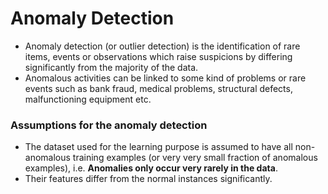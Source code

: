 # Anomaly Detection
- Anomaly detection (or outlier detection) is the identification of rare items, events or observations which raise suspicions by differing significantly from the majority of the data.
- Anomalous activities can be linked to some kind of problems or rare events such as bank fraud, medical problems, structural defects, malfunctioning equipment etc.

### Assumptions for the anomaly detection
- The dataset used for the learning purpose is assumed to have all non-anomalous training examples (or very very small fraction of anomalous examples), i.e. **Anomalies only occur very rarely in the data**.
- Their features differ from the normal instances significantly.
